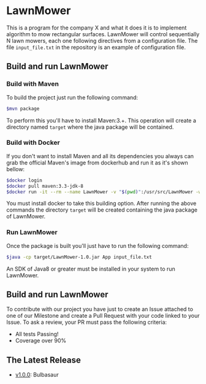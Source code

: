 # LawnMower

This is a program for the company X and what it does it is to implement algorithm to mow rectangular surfaces.
LawnMower will control sequentially N lawn mowers, each one following directives from a configuration file.
The file `input_file.txt` in the repository is an example of configuration file.

## Build and run LawnMower
### Build with Maven
To build the project just run the following command:
```bash
$mvn package
```
To perform this you'll have to install Maven:3.+.
This operation will create a directory named `target` where the java package will be contained.

### Build with Docker
If you don't want to install Maven and all its dependencies you always can grab the official Maven's image from dockerhub and run it as it's shown bellow:
```bash
$docker login
$docker pull maven:3.3-jdk-8
$docker run -it --rm --name LawnMower -v "$(pwd)":/usr/src/LawnMower -w /usr/src/LawnMower maven:3.3-jdk-8 mvn clean install
```
You must install docker to take this building option.
After running the above commands the directory `target` will be created containing the java package of LawnMower.

### Run LawnMower
Once the package is built you'll just have to run the following command:
```bash
$java -cp target/LawnMower-1.0.jar App input_file.txt
```
An SDK of Java8 or greater must be installed in your system to run LawnMower.

## Build and run LawnMower
To contribute with our project you have just to create an Issue attached to one of our Milestone and create a Pull Request with your code linked to your Issue.
To ask a review, your PR must pass the following criteria:
* All tests Passing!
* Coverage over 90%

## The Latest Release
* [v1.0.0](https://github.com/tul1/LawnMower/releases/tag/v1.0.0): Bulbasaur
